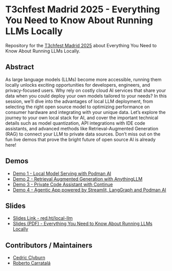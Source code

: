 # T3chfest Madrid 2025 - Everything You Need to Know About Running LLMs Locally

Repository for the [T3chfest Madrid 2025](https://t3chfest.es/2025/programa/everything-about-running-llms-locally) about Everything You Need to Know About Running LLMs Locally.

## Abstract

As large language models (LLMs) become more accessible, running them locally unlocks exciting opportunities for developers, engineers, and privacy-focused users. Why rely on costly cloud AI services that share your data when you could deploy your own models tailored to your needs? In this session, we’ll dive into the advantages of local LLM deployment, from selecting the right open source model to optimizing performance on consumer hardware and integrating with your unique data. Let’s explore the journey to your own local stack for AI, and cover the important technical details such as model quantization, API integrations with IDE code assistants, and advanced methods like Retrieval-Augmented Generation (RAG) to connect your LLM to private data sources. Don’t miss out on the fun live demos that prove the bright future of open source AI is already here!

## Demos

* [Demo 1 - Local Model Serving with Podman AI](./demos/model-serving/)
* [Demo 2 - Retrieval Augmented Generation with AnythingLLM](./demos/rag/)
* [Demo 3 - Private Code Assistant with Continue](./demos/code-assistant)
* [Demo 4 - Agentic App powered by Streamlit, LangGraph and Podman AI](./demos/agentic-app)

## Slides

* [Slides Link - red.ht/local-llm](https://red.ht/local-llm)
* [Slides (PDF) - Everything You Need to Know About Running LLMs Locally](./slides/[Public]%20Everything%20You%20Need%20to%20Know%20About%20Running%20LLMs%20Locally.pdf)

## Contributors / Maintainers

* [Cedric Clyburn](github.com/cedricclyburn)
* [Roberto Carratalá](github.com/rcarrata)

